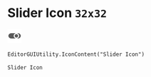 # Slider Icon `32x32`
<img src="/img/Slider%20Icon.png" width=32 height=32>

``` CSharp
EditorGUIUtility.IconContent("Slider Icon")
```
```
Slider Icon
```
